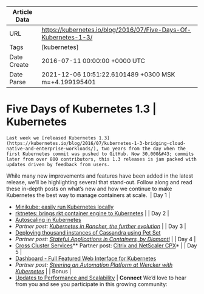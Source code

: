 |             Article Data             ||
| ----------------- | ----------------- |
| URL               | https://kubernetes.io/blog/2016/07/Five-Days-Of-Kubernetes-1-3/        |
| Tags              | [kubernetes]       |
| Date Create       | 2016-07-11 00:00:00 &#43;0000 UTC |
| Date Parse        | 2021-12-06 10:51:22.6101489 &#43;0300 MSK m=&#43;4.199195401  |

#  Five Days of Kubernetes 1.3  | Kubernetes

	
	
	
	
	Last week we [released Kubernetes 1.3](https://kubernetes.io/blog/2016/07/kubernetes-1-3-bridging-cloud-native-and-enterprise-workloads/), two years from the day when the first Kubernetes commit was pushed to GitHub. Now 30,000&#43; commits later from over 800 contributors, this 1.3 releases is jam packed with updates driven by feedback from users.
While many new improvements and features have been added in the latest release, we’ll be highlighting several that stand-out. Follow along and read these in-depth posts on what’s new and how we continue to make Kubernetes the best way to manage containers at scale. 
|
Day 1
|
* [Minikube: easily run Kubernetes locally](https://kubernetes.io/blog/2016/07/minikube-easily-run-kubernetes-locally)
* [rktnetes: brings rkt container engine to Kubernetes](https://kubernetes.io/blog/2016/07/rktnetes-brings-rkt-container-engine-to-Kubernetes)
|
|
Day 2
|
* [Autoscaling in Kubernetes](https://kubernetes.io/blog/2016/07/autoscaling-in-kubernetes)
* *Partner post: [Kubernetes in Rancher, the further evolution](https://kubernetes.io/blog/2016/07/kubernetes-in-rancher-further-evolution)*
|
|
Day 3
|
* [Deploying thousand instances of Cassandra using Pet Set](https://kubernetes.io/blog/2016/07/thousand-instances-of-cassandra-using-kubernetes-pet-set)
* *Partner post: [Stateful Applications in Containers, by Diamanti](https://kubernetes.io/blog/2016/07/stateful-applications-in-containers-kubernetes)*
|
|
Day 4
|
* [Cross Cluster Services](https://kubernetes.io/blog/2016/07/cross-cluster-services)** Partner post: [Citrix and NetScaler CPX](https://kubernetes.io/blog/2016/07/Citrix-NetScaler-and-Kubernetes)*
|
|
Day 5
|
* [Dashboard - Full Featured Web Interface for Kubernetes](https://kubernetes.io/blog/2016/07/dashboard-web-interface-for-kubernetes)
* *Partner post: [Steering an Automation Platform at Wercker with Kubernetes](https://kubernetes.io/blog/2016/07/automation-platform-at-wercker-with-kubernetes)*
|
|
Bonus
|
* [Updates to Performance and Scalability](https://kubernetes.io/blog/2016/07/update-on-kubernetes-for-windows-server-containers/)
|
**Connect**
We’d love to hear from you and see you participate in this growing community:


	

	


